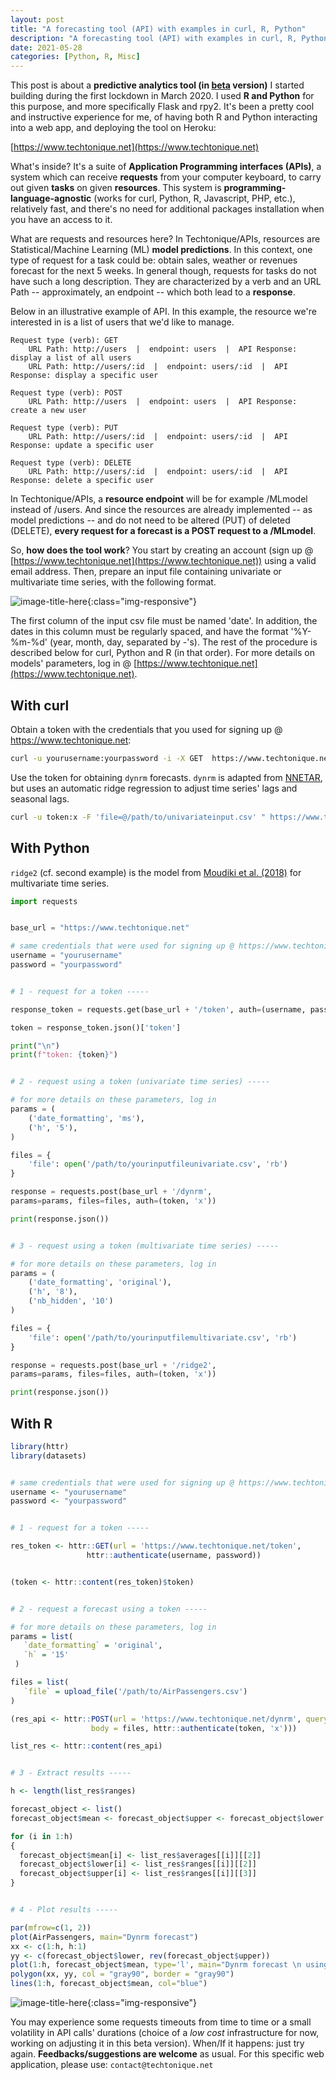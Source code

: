 ```yaml
---
layout: post
title: "A forecasting tool (API) with examples in curl, R, Python"
description: "A forecasting tool (API) with examples in curl, R, Python"
date: 2021-05-28
categories: [Python, R, Misc]
---
```



This post is about a __predictive analytics tool (in [beta](https://en.wikipedia.org/wiki/Software_release_life_cycle#Beta) version)__ I started building during the first lockdown in March 2020. I used __R and Python__ for this purpose, and more specifically Flask and rpy2. It's been a pretty cool and instructive experience for me, of having both R and Python interacting into a web app, and deploying the tool on Heroku: 

[https://www.techtonique.net](https://www.techtonique.net)

What's inside? It's a suite of __Application Programming interfaces (APIs)__, a system which can receive __requests__ from your computer keyboard, to carry out given __tasks__ on given __resources__. This system is __programming-language-agnostic__ (works for curl, Python, R, Javascript, PHP,  etc.), relatively fast, and there's no need for additional packages installation when you have an access to it. 

What are requests and resources here? In Techtonique/APIs, resources are Statistical/Machine Learning (ML) __model  predictions__. 
In this context, one type of request for a task could be: obtain sales, weather or revenues forecast for the next 5 weeks. 
In general though, requests for tasks do not have such a long description. They are characterized 
by a verb and an URL Path -- approximately, an endpoint -- which both lead to a __response__. 


 Below in an illustrative example of API. In this example, the resource we're interested in is a list of users that we'd like to manage.

    Request type (verb): GET
        URL Path: http://users  |  endpoint: users  |  API Response: display a list of all users
        URL Path: http://users/:id  |  endpoint: users/:id  |  API Response: display a specific user

    Request type (verb): POST
        URL Path: http://users  |  endpoint: users  |  API Response: create a new user

    Request type (verb): PUT
        URL Path: http://users/:id  |  endpoint: users/:id  |  API Response: update a specific user

    Request type (verb): DELETE
        URL Path: http://users/:id  |  endpoint: users/:id  |  API Response: delete a specific user

In Techtonique/APIs, a __resource endpoint__ will be for example /MLmodel instead of /users. And since the resources are already implemented -- as model predictions -- and do not need to be altered (PUT) of deleted (DELETE), __every request for a forecast is a POST request to a /MLmodel__. 


So, __how does the tool work__? You start by creating an account (sign up @ [https://www.techtonique.net](https://www.techtonique.net)) using a valid email address. Then, prepare an input file containing univariate or multivariate time series, with the following format. 

![image-title-here]({{base}}/images/2021-05-28/2021-05-28-image1.png){:class="img-responsive"}

The first column of the input csv file must be named 'date'. In addition, the dates in this column must be regularly spaced, and have the format '%Y-%m-%d' (year, month, day, separated by -'s). The rest of the procedure is described below for curl, Python  and R (in that order). For more details on models' parameters, log in @ [https://www.techtonique.net](https://www.techtonique.net).


## With curl

Obtain a token with the credentials that you used for signing up @ https://www.techtonique.net: 

```bash
curl -u yourusername:yourpassword -i -X GET  https://www.techtonique.net/token
```

Use the token for obtaining `dynrm` forecasts. `dynrm` is adapted from [NNETAR](https://otexts.com/fpp3/nnetar.html), but uses 
an automatic ridge regression to adjust time series' lags and seasonal lags. 

```bash
curl -u token:x -F 'file=@/path/to/univariateinput.csv' " https://www.techtonique.net/dynrm?h=10&type_pi=A"
```

## With Python

`ridge2` (cf. second example) is the model from [Moudiki et al. (2018)](https://www.mdpi.com/2227-9091/6/1/22) for multivariate time series. 

```Python
import requests


base_url = "https://www.techtonique.net" 

# same credentials that were used for signing up @ https://www.techtonique.net
username = "yourusername"
password = "yourpassword" 


# 1 - request for a token -----

response_token = requests.get(base_url + '/token', auth=(username, password))

token = response_token.json()['token']

print("\n")
print(f"token: {token}")


# 2 - request using a token (univariate time series) -----

# for more details on these parameters, log in
params = (
    ('date_formatting', 'ms'),
    ('h', '5'),
)

files = {
    'file': open('/path/to/yourinputfileunivariate.csv', 'rb')
}

response = requests.post(base_url + '/dynrm', 
params=params, files=files, auth=(token, 'x'))

print(response.json())


# 3 - request using a token (multivariate time series) -----

# for more details on these parameters, log in
params = (
    ('date_formatting', 'original'),
    ('h', '8'),
    ('nb_hidden', '10')
)

files = {
    'file': open('/path/to/yourinputfilemultivariate.csv', 'rb')
}

response = requests.post(base_url + '/ridge2', 
params=params, files=files, auth=(token, 'x'))

print(response.json())
```


## With R

```R
library(httr)
library(datasets)


# same credentials that were used for signing up @ https://www.techtonique.net
username <- "yourusername"
password <- "yourpassword" 


# 1 - request for a token -----

res_token <- httr::GET(url = 'https://www.techtonique.net/token',
                 httr::authenticate(username, password))


(token <- httr::content(res_token)$token)


# 2 - request a forecast using a token -----

# for more details on these parameters, log in
params = list(
   `date_formatting` = 'original',
   `h` = '15'
 )

files = list(
   `file` = upload_file('/path/to/AirPassengers.csv')
)

(res_api <- httr::POST(url = 'https://www.techtonique.net/dynrm', query = params,
                  body = files, httr::authenticate(token, 'x')))

list_res <- httr::content(res_api)


# 3 - Extract results -----

h <- length(list_res$ranges)

forecast_object <- list()
forecast_object$mean <- forecast_object$upper <- forecast_object$lower <- rep(0, h)

for (i in 1:h)
{
  forecast_object$mean[i] <- list_res$averages[[i]][[2]]
  forecast_object$lower[i] <- list_res$ranges[[i]][[2]]
  forecast_object$upper[i] <- list_res$ranges[[i]][[3]]
}


# 4 - Plot results -----

par(mfrow=c(1, 2))
plot(AirPassengers, main="Dynrm forecast")
xx <- c(1:h, h:1)
yy <- c(forecast_object$lower, rev(forecast_object$upper))
plot(1:h, forecast_object$mean, type='l', main="Dynrm forecast \n using Techtonique's dynrm")
polygon(xx, yy, col = "gray90", border = "gray90")
lines(1:h, forecast_object$mean, col="blue")
```

![image-title-here]({{base}}/images/2021-05-28/2021-05-28-image2.png){:class="img-responsive"}

You may experience some requests timeouts from time to time or a small volatility in API calls' durations (choice of a _low cost_ infrastructure for now, working on adjusting it in this beta version). When/If it happens: just try again. __Feedbacks/suggestions are welcome__ as usual. For this specific web application, please use: `contact@techtonique.net`
